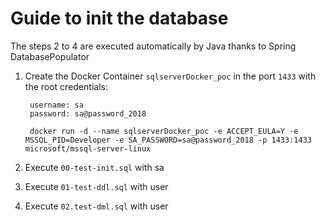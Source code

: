 # Guide to init the database

The steps 2 to 4 are executed automatically by Java thanks to Spring DatabasePopulator

1. Create the Docker Container `sqlserverDocker_poc` in the port `1433` with the root credentials:

        username: sa
        password: sa@password_2018

        docker run -d --name sqlserverDocker_poc -e ACCEPT_EULA=Y -e MSSQL_PID=Developer -e SA_PASSWORD=sa@password_2018 -p 1433:1433 microsoft/mssql-server-linux

2. Execute `00-test-init.sql` with sa
3. Execute `01-test-ddl.sql` with user
4. Execute `02.test-dml.sql` with user